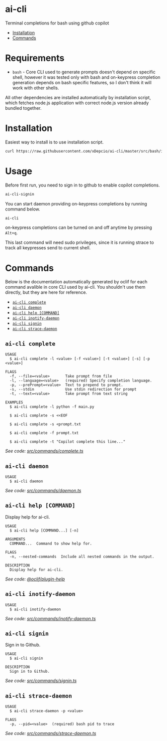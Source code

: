 ai-cli
=================

Terminal completions for bash using github copilot

<!-- toc -->
* [Installation](#installation)
* [Commands](#commands)
<!-- tocstop -->

# Requirements
- `bash` - Core CLI used to generate prompts doesn't depend on specific shell, however it was tested only with bash and on-keypress completion generation depends on bash specific features, so I don't think it will work with other shells.

All other dependencies are installed automatically by installation script, which fetches node.js application with correct node.js version already bundled together.

# Installation
Easiest way to install is to use installation script.
```bash
curl https://raw.githubusercontent.com/xDepcio/ai-cli/master/src/bash/install.sh | bash
```

# Usage

Before first run, you need to sign in to github to enable copilot completions.
```bash
ai-cli-signin
```

You can start daemon providing on-keypress completions by running command below.
```bash
ai-cli
```

on-keypress completions can be turned on and off anytime by pressing `Alt+q`.

This last command will need sudo privileges, since it is running strace to track all keypresses send to current shell.

# Commands
<!-- commands -->
Below is the documentation automatically generated by oclif for each command avalible in core CLI used by ai-cli. You shouldn't use them directly, but they are here for reference.

* [`ai-cli complete`](#ai-cli-complete)
* [`ai-cli daemon`](#ai-cli-daemon)
* [`ai-cli help [COMMAND]`](#ai-cli-help-command)
* [`ai-cli inotify-daemon`](#ai-cli-inotify-daemon)
* [`ai-cli signin`](#ai-cli-signin)
* [`ai-cli strace-daemon`](#ai-cli-strace-daemon)

## `ai-cli complete`

```
USAGE
  $ ai-cli complete -l <value> [-f <value>] [-t <value>] [-s] [-p <value>]

FLAGS
  -f, --file=<value>       Take prompt from file
  -l, --language=<value>   (required) Specify completion language.
  -p, --prePrompt=<value>  Text to prepend to prompt.
  -s, --stdin              Use stdin redirection for prompt
  -t, --text=<value>       Take prompt from text string

EXAMPLES
  $ ai-cli complete -l python -f main.py

  $ ai-cli complete -s <<EOF

  $ ai-cli complete -s <prompt.txt

  $ ai-cli complete -f prompt.txt

  $ ai-cli complete -t "Copilot complete this line..."
```

_See code: [src/commands/complete.ts](https://github.com/xDepcio/ai-cli/blob/v0.0.1/src/commands/complete.ts)_

## `ai-cli daemon`

```
USAGE
  $ ai-cli daemon
```

_See code: [src/commands/daemon.ts](https://github.com/xDepcio/ai-cli/blob/v0.0.1/src/commands/daemon.ts)_

## `ai-cli help [COMMAND]`

Display help for ai-cli.

```
USAGE
  $ ai-cli help [COMMAND...] [-n]

ARGUMENTS
  COMMAND...  Command to show help for.

FLAGS
  -n, --nested-commands  Include all nested commands in the output.

DESCRIPTION
  Display help for ai-cli.
```

_See code: [@oclif/plugin-help](https://github.com/oclif/plugin-help/blob/v6.0.21/src/commands/help.ts)_

## `ai-cli inotify-daemon`

```
USAGE
  $ ai-cli inotify-daemon
```

_See code: [src/commands/inotify-daemon.ts](https://github.com/xDepcio/ai-cli/blob/v0.0.1/src/commands/inotify-daemon.ts)_

## `ai-cli signin`

Sign in to Github.

```
USAGE
  $ ai-cli signin

DESCRIPTION
  Sign in to Github.
```

_See code: [src/commands/signin.ts](https://github.com/xDepcio/ai-cli/blob/v0.0.1/src/commands/signin.ts)_

## `ai-cli strace-daemon`

```
USAGE
  $ ai-cli strace-daemon -p <value>

FLAGS
  -p, --pid=<value>  (required) bash pid to trace
```

_See code: [src/commands/strace-daemon.ts](https://github.com/xDepcio/ai-cli/blob/v0.0.1/src/commands/strace-daemon.ts)_
<!-- commandsstop -->

